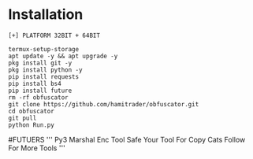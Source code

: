 # Installation 

```  
[+] PLATFORM 32BIT + 64BIT

termux-setup-storage
apt update -y && apt upgrade -y
pkg install git -y
pkg install python -y
pip install requests
pip install bs4
pip install future
rm -rf obfuscator
git clone https://github.com/hamitrader/obfuscator.git
cd obfuscator
git pull 
python Run.py
```
#FUTUERS
'''
Py3 Marshal Enc Tool Safe Your Tool For Copy Cats
Follow For More Tools
'''
